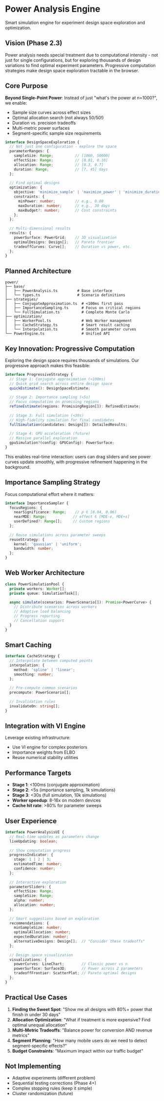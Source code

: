 # Power Analysis Engine

Smart simulation engine for experiment design space exploration and optimization.

## Vision (Phase 2.3)

Power analysis needs special treatment due to computational intensity - not just for single configurations, but for exploring thousands of design variations to find optimal experiment parameters. Progressive computation strategies make design space exploration tractable in the browser.

## Core Purpose

**Beyond Single-Point Power**: Instead of just "what's the power at n=1000?", we enable:
- Sample size curves across effect sizes
- Optimal allocation search (not always 50/50!)
- Duration vs. precision tradeoffs
- Multi-metric power surfaces
- Segment-specific sample size requirements

```typescript
interface DesignSpaceExploration {
  // Not just one configuration - explore the space
  parameterRanges: {
    sampleSize: Range;          // [1000, 50000]
    effectSize: Range;          // [0.01, 0.10]
    allocation: Range;          // [0.3, 0.7]
    duration: Range;            // [7, 45] days
  };
  
  // Find optimal designs
  optimization: {
    objective: 'minimize_sample' | 'maximize_power' | 'minimize_duration';
    constraints: {
      minPower: number;         // e.g., 0.80
      maxDuration: number;      // e.g., 30 days
      maxBudget?: number;       // Cost constraints
    };
  };
  
  // Multi-dimensional results
  results: {
    powerSurface: PowerGrid;    // 3D visualization
    optimalDesigns: Design[];   // Pareto frontier
    tradeoffCurves: Curve[];    // Duration vs power, etc.
  };
}
```

## Planned Architecture

```
power/
├── base/
│   ├── PowerAnalysis.ts         # Base interface
│   └── types.ts                 # Scenario definitions
├── strategies/
│   ├── ConjugateApproximation.ts  # <100ms first pass
│   ├── ImportanceSampling.ts      # Focus on critical regions
│   └── FullSimulation.ts          # Complete Monte Carlo
├── optimization/
│   ├── WorkerPool.ts              # Web Worker management
│   ├── CacheStrategy.ts           # Smart result caching
│   └── Interpolation.ts           # Smooth parameter curves
└── PowerEngine.ts                 # Unified API
```

## Key Innovation: Progressive Computation

Exploring the design space requires thousands of simulations. Our progressive approach makes this feasible:

```typescript
interface ProgressiveStrategy {
  // Stage 1: Conjugate approximation (<100ms)
  // Quick grid search across entire design space
  quickEstimate(): DesignSpaceEstimate;
  
  // Stage 2: Importance sampling (<5s)
  // Focus computation on promising regions
  refineEstimate(regions: PromisingRegion[]): RefinedEstimate;
  
  // Stage 3: Full simulation (<30s)
  // High-fidelity simulation for final candidates
  fullSimulation(candidates: Design[]): DetailedResults;
  
  // Stage 4: GPU acceleration (future)
  // Massive parallel exploration
  gpuSimulation?(config: GPUConfig): PowerSurface;
}
```

This enables real-time interaction: users can drag sliders and see power curves update smoothly, with progressive refinement happening in the background.

## Importance Sampling Strategy

Focus computational effort where it matters:

```typescript
interface ImportanceSampler {
  focusRegions: {
    nearSignificance: Range;    // p ∈ [0.04, 0.06]
    nearMDE: Range;            // effect ∈ [MDE-ε, MDE+ε]
    userDefined?: Range[];     // Custom regions
  };
  
  // Reuse simulations across parameter sweeps
  reuseStrategy: {
    kernel: 'gaussian' | 'uniform';
    bandwidth: number;
  };
}
```

## Web Worker Architecture

```typescript
class PowerSimulationPool {
  private workers: Worker[];
  private queue: SimulationTask[];
  
  async simulate(scenarios: PowerScenario[]): Promise<PowerCurve> {
    // Distribute scenarios across workers
    // Adaptive load balancing
    // Progress reporting
    // Cancellation support
  }
}
```

## Smart Caching

```typescript
interface CacheStrategy {
  // Interpolate between computed points
  interpolation: {
    method: 'spline' | 'linear';
    smoothing: number;
  };
  
  // Pre-compute common scenarios
  precompute: PowerScenario[];
  
  // Invalidation rules
  invalidateOn: string[];
}
```

## Integration with VI Engine

Leverage existing infrastructure:
- Use VI engine for complex posteriors
- Importance weights from ELBO
- Reuse numerical stability utilities

## Performance Targets

- **Stage 1**: <100ms (conjugate approximation)
- **Stage 2**: <5s (importance sampling, 1k simulations)
- **Stage 3**: <30s (full simulation, 10k simulations)
- **Worker speedup**: 8-16x on modern devices
- **Cache hit rate**: >80% for parameter sweeps

## User Experience

```typescript
interface PowerAnalysisUI {
  // Real-time updates as parameters change
  liveUpdating: boolean;
  
  // Show computation progress
  progressIndicator: {
    stage: 1 | 2 | 3;
    estimatedTime: number;
    confidence: number;
  };
  
  // Interactive exploration
  parameterSliders: {
    effectSize: Range;
    sampleSize: Range;
    alpha: number;
    allocation: number;
  };
  
  // Smart suggestions based on exploration
  recommendations: {
    minSampleSize: number;
    optimalAllocation: number;
    expectedDuration: number;
    alternativeDesigns: Design[];  // "Consider these tradeoffs"
  };
  
  // Design space visualization
  visualizations: {
    powerCurves: LineChart;        // Classic power vs n
    powerSurface: Surface3D;       // Power across 2 parameters
    tradeoffFrontier: ScatterPlot; // Pareto optimal designs
  };
}
```

## Practical Use Cases

1. **Finding the Sweet Spot**: "Show me all designs with 80%+ power that finish in under 30 days"
2. **Allocation Optimization**: "What if treatment is more expensive? Find optimal unequal allocation"
3. **Multi-Metric Tradeoffs**: "Balance power for conversion AND revenue metrics"
4. **Segment Planning**: "How many mobile users do we need to detect segment-specific effects?"
5. **Budget Constraints**: "Maximum impact within our traffic budget"

## Not Implementing

- Adaptive experiments (different problem)
- Sequential testing corrections (Phase 4+)
- Complex stopping rules (keep it simple)
- Cluster randomization (future)